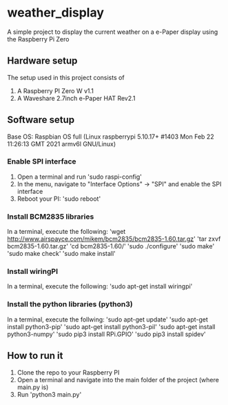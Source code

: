 # weather_display
A simple project to display the current weather on a e-Paper display using the Raspberry Pi Zero

## Hardware setup
The setup used in this project consists of
1. A Raspberry PI Zero W v1.1
2. A Waveshare 2.7inch e-Paper HAT Rev2.1

## Software setup
Base OS: Raspbian OS full (Linux raspberrypi 5.10.17+ #1403 Mon Feb 22 11:26:13 GMT 2021 armv6l GNU/Linux)

### Enable SPI interface
1. Open a terminal and run 'sudo raspi-config'
2. In the menu, navigate to "Interface Options" -> "SPI" and enable the SPI interface
3. Reboot your PI: 'sudo reboot'

### Install BCM2835 libraries
In a terminal, execute the following:
'wget http://www.airspayce.com/mikem/bcm2835/bcm2835-1.60.tar.gz'
'tar zxvf bcm2835-1.60.tar.gz' 
'cd bcm2835-1.60/'
'sudo ./configure'
'sudo make'
'sudo make check'
'sudo make install'

### Install wiringPI
In a terminal, execute the following:
'sudo apt-get install wiringpi'

### Install the python libraries (python3)
In a terminal, execute the follwing:
'sudo apt-get update'
'sudo apt-get install python3-pip'
'sudo apt-get install python3-pil'
'sudo apt-get install python3-numpy'
'sudo pip3 install RPi.GPIO'
'sudo pip3 install spidev'

## How to run it
1. Clone the repo to your Raspberry PI
2. Open a terminal and navigate into the main folder of the project (where main.py is)
3. Run 'python3 main.py'
